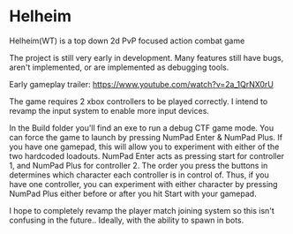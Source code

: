 # Helheim
Helheim(WT) is a top down 2d PvP focused action combat game

The project is still very early in development.
Many features still have bugs, aren't implemented, or are implemented as debugging tools.

Early gameplay trailer: https://www.youtube.com/watch?v=2a_1QrNX0rU

The game requires 2 xbox controllers to be played correctly. I intend to revamp the input system to enable more input devices.

In the Build folder you'll find an exe to run a debug CTF game mode.
You can force the game to launch by pressing NumPad Enter & NumPad Plus. If you have one gamepad, this will allow you to experiment with either of the two hardcoded loadouts. NumPad Enter acts as pressing start for controller 1, and NumPad Plus for controller 2. The order you press the buttons in determines which character each controller is in control of. Thus, if you have one controller, you can experiment with either character by pressing NumPad Plus either before or after you hit Start with your gamepad.

I hope to completely revamp the player match joining system so this isn't confusing in the future..
Ideally, with the ability to spawn in bots.
